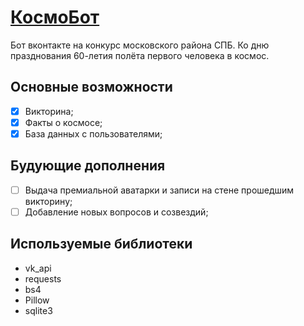 # [КосмоБот](https://vk.com/public202952694)
Бот вконтакте на конкурс московского района СПБ. Ко дню празднования 60-летия полёта первого человека в космос.

## Основные возможности

- [x] Викторина;
- [x] Факты о космосе;
- [x] База данных с пользователями;

## Будующие дополнения

- [ ] Выдача премиальной аватарки и записи на стене прошедшим викторину;
- [ ] Добавление новых вопросов и созвездий;

## Используемые библиотеки

- vk_api
- requests
- bs4
- Pillow
- sqlite3
